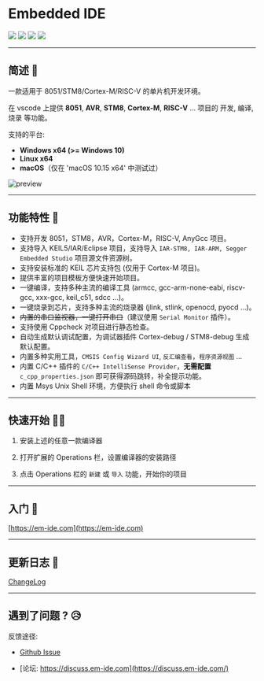 # Embedded IDE

[![](https://vsmarketplacebadge.apphb.com/version/cl.eide.svg)](https://marketplace.visualstudio.com/items?itemName=CL.eide) [![](https://vsmarketplacebadge.apphb.com/installs/cl.eide.svg)](https://marketplace.visualstudio.com/items?itemName=CL.eide) [![](https://vsmarketplacebadge.apphb.com/downloads/cl.eide.svg)](https://marketplace.visualstudio.com/items?itemName=CL.eide) [![](https://vsmarketplacebadge.apphb.com/rating/cl.eide.svg)](https://marketplace.visualstudio.com/items?itemName=CL.eide)

***

## 简述 📑

一款适用于 8051/STM8/Cortex-M/RISC-V 的单片机开发环境。

在 vscode 上提供 **8051**, **AVR**, **STM8**, **Cortex-M**, **RISC-V** ... 项目的 开发, 编译, 烧录 等功能。

支持的平台: 
  - **Windows x64 (>= Windows 10)**
  - **Linux x64**
  - **macOS**（仅在 'macOS 10.15 x64' 中测试过）

![preview](https://docs.em-ide.com/preview.png)

***

## 功能特性 🎉

* 支持开发 8051，STM8，AVR，Cortex-M，RISC-V, AnyGcc 项目。
* 支持导入 KEIL5/IAR/Eclipse 项目，支持导入 `IAR-STM8, IAR-ARM, Segger Embedded Studio` 项目源文件资源树。
* 支持安装标准的 KEIL 芯片支持包 (仅用于 Cortex-M 项目)。
* 提供丰富的项目模板方便快速开始项目。
* 一键编译，支持多种主流的编译工具 (armcc, gcc-arm-none-eabi, riscv-gcc, xxx-gcc, keil_c51, sdcc ...)。
* 一键烧录到芯片，支持多种主流的烧录器 (jlink, stlink, openocd, pyocd ...)。
* ~~内置的串口监视器，一键打开串口~~（建议使用 `Serial Monitor` 插件）。
* 支持使用 Cppcheck 对项目进行静态检查。
* 自动生成默认调试配置，为调试器插件 Cortex-debug / STM8-debug 生成默认配置。
* 内置多种实用工具，`CMSIS Config Wizard UI`, `反汇编查看`，`程序资源视图` ...
* 内置 C/C++ 插件的 `C/C++ IntelliSense Provider`，**无需配置** `c_cpp_properties.json` 即可获得源码跳转，补全提示功能。
* 内置 Msys Unix Shell 环境，方便执行 shell 命令或脚本

***

## 快速开始 🏃‍♀️

1. 安装上述的任意一款编译器

2. 打开扩展的 Operations 栏，设置编译器的安装路径

3. 点击 Operations 栏的 `新建` 或 `导入` 功能，开始你的项目

***

## 入门 📖

[https://em-ide.com](https://em-ide.com)

***

## 更新日志 📌

[ChangeLog](https://marketplace.visualstudio.com/items/CL.eide/changelog)

***

## 遇到了问题 ? 😥

反馈途径: 

- [Github Issue](https://github.com/github0null/eide/issues)

- [论坛: https://discuss.em-ide.com](https://discuss.em-ide.com/)
